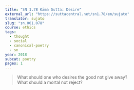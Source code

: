 ```yaml
---
title: "SN 1.78 Kāma Sutta: Desire"
external_url: "https://suttacentral.net/sn1.78/en/sujato"
translator: sujato
slug: "sn.001.078"
course: ethics
tags:
  - thought
  - social
  - canonical-poetry
  - sn
year: 2018
subcat: poetry
pages: 1
---
```


> What should one who desires the good
not give away?  
What should a mortal not reject?

<!---->
